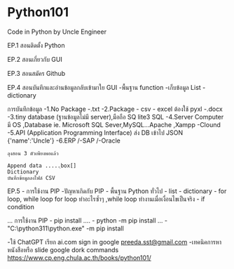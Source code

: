 # Python101
Code in Python by Uncle Engineer


EP.1 สอนติดตั้ง Python

EP.2 สอนเกี่ยวกับ GUI

EP.3 สอนสมัคร Github

EP.4 สอนบันทึกและอ่านข้อมูลกลับเข้ามาใย GUI
     -พื้นฐาน function
     -เก็บข้อมูล List
     -dictionary
     
   การบันทึกข้อมูล
     -1.No Package
        -.txt
     -2.Package
        - csv
         - excel ต้องใช้ pyxl
         -.docx
    -3.tiny database    (ฐานข้อมูลไม่มี server),มือถือ
      SQ lite3  SQL
    -4.Server Computer มี OS ,Database ie. Microsoft SQL Sever,MySQL...Apache ,Xampp
      -Clound
    -5.API (Application Programming Interface)
      ส่ง DB เข้าไป JSON
                  {'name':'Uncle'}
    -6.ERP 
      /-SAP
      /-Oracle
    
    
    ลุงสอน 3 ตัวเพียงพอแล้ว
    
    Append data .....ฺbox[]
    Dictionary
    บันทึกข้อมูลลงไฟล์ CSV
    
EP.5
     - การใช้งาน PIP
     -ปัญหาเกิดกับ PIP
     - พื้นฐาน Python ทั่วไป
     - list
     - dictionary
     - for loop, while loop               for loop ทำอะไรซ้ำๆ ,while loop ทำงานเมื่อเงื่อนไขเป็นจริง
     - if condition                        
     
...
 การใช้งาน PIP
     - pip install ....
     - python -m pip install ...
     - "C:\python311\python.exe" -m pip install
     
 -ใช้ ChatGPT  เรียก ai.com sign in google preeda.sst@gmail.com
 -เทคนิคการหาหนังสือหรือ slide 
     google dork commands
     https://www.cp.eng.chula.ac.th/books/python101/
     
    
    
    
      
